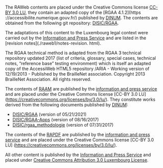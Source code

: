 The RAWeb contents are placed under the Creative Commons license [CC-BY 3.0 LU](https://creativecommons.org/licenses/by/3.0/lu/), they contain an adapted copy of the [RGAA 4.1.2](https ://accessibilite.numerique.gouv.fr/) published by [DINUM](https://www.numerique.gouv.fr/dinum/). The contents are obtained from the following git repository:
[DISIC/RGAA](https://github.com/DISIC/RGAA).

The adaptations of this content to the Luxembourg legal context were carried out by the [Information and Press Service](https://sip.politique.lu) and are listed in the [revision notes](./raweb1/notes-revision. html).

The RGAA technical method is adapted from the RGAA 3 technical repository updated 2017 (list of criteria, glossary, special cases, technical notes, “reference base” testing environment) which is itself an adapted copy of the AccessiWeb HTML5 repository /ARIA - Working version of 12/19/2013 - Published by the BrailleNet association. Copyright 2013 BrailleNet Association. All rights reserved.

The contents of [RAAM](./raam1/index.html) are published by the [information and press service](https://sip.temporel.lu) and are placed under the Creative Commons license [CC-BY 3.0 LU] (https://creativecommons.org/licenses/by/3.0/lu/). They constitute works derived from the following documents published by [DINUM](https://www.numerique.gouv.fr/dinum/):

- [DISIC/RGAA](https://github.com/DISIC/RGAA) (version of 05/21/2021)
- [DISIC/RGAA-Apps](https://github.com/DISIC/rgaa-apps) (version of 08/16/2017)
- [DISIC/rgaa_methodologie](https://github.com/DISIC/rgaa_methodologie) (version of 07/31/2017)

The contents of the [RAPDF](./rapdf1/index.html) are published by the [information and press service](https://sip.temporel.lu) and are placed under the Creative Commons license [CC-BY 3.0 LU] (https://creativecommons.org/licenses/by/3.0/lu/).

All other content is published by the [Information and Press Service](https://sip.temporel.lu) and placed under <a rel="license" href="http://creativecommons.org/licenses/by/ 3.0/lu/">Creative Commons Attribution 3.0 Luxembourg License</a>.
